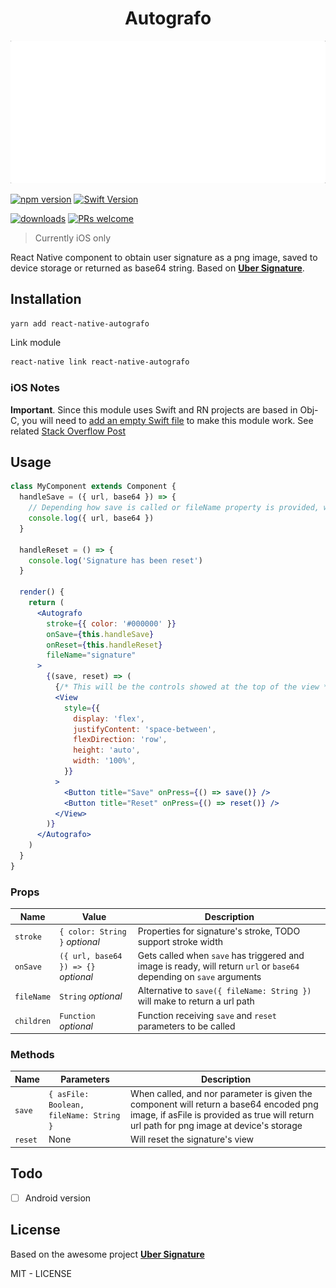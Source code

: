 <h1 align="center">Autografo</h1>

![React Native Autografo](resources/autografo.gif)

[![npm version](https://badge.fury.io/js/react-native-autografo.svg)](https://www.npmjs.com/package/react-native-autografo)
[![Swift Version](https://img.shields.io/badge/Swift-4.0.x-orange.svg)](https://swift.org)

[![downloads](https://img.shields.io/npm/dw/react-native-autografo.svg)](https://www.npmjs.com/package/react-native-autografo)
[![PRs welcome](https://img.shields.io/badge/PRs-welcome-brightgreen.svg)](https://github.com/nuremx/react-native-autografo/pulls)

> Currently iOS only

React Native component to obtain user signature as a png image, saved to device storage or returned as base64 string. Based on [**Uber Signature**](https://github.com/uber/UberSignature).

## Installation

```bash
yarn add react-native-autografo
```

Link module

```bash
react-native link react-native-autografo
```

### iOS Notes

**Important**. Since this module uses Swift and RN projects are based in Obj-C, you will need to <ins>add an empty Swift file</ins> to make this module work. See related [Stack Overflow Post](https://stackoverflow.com/questions/50096025/it-gives-errors-when-using-swift-static-library-with-objective-c-project)

## Usage

```jsx
class MyComponent extends Component {
  handleSave = ({ url, base64 }) => {
    // Depending how save is called or fileName property is provided, will return url or base 64
    console.log({ url, base64 })
  }

  handleReset = () => {
    console.log('Signature has been reset')
  }

  render() {
    return (
      <Autografo
        stroke={{ color: '#000000' }}
        onSave={this.handleSave}
        onReset={this.handleReset}
        fileName="signature"
      >
        {(save, reset) => (
          {/* This will be the controls showed at the top of the view */}
          <View
            style={{
              display: 'flex',
              justifyContent: 'space-between',
              flexDirection: 'row',
              height: 'auto',
              width: '100%',
            }}
          >
            <Button title="Save" onPress={() => save()} />
            <Button title="Reset" onPress={() => reset()} />
          </View>
        )}
      </Autografo>
    )
  }
}
```

### Props

| Name       | Value                                | Description                                                                                                           |
| ---------- | ------------------------------------ | --------------------------------------------------------------------------------------------------------------------- |
| `stroke`   | `{ color: String }` _optional_       | Properties for signature's stroke, TODO support stroke width                                                          |
| `onSave`   | `({ url, base64 }) => {}` _optional_ | Gets called when `save` has triggered and image is ready, will return `url` or `base64` depending on `save` arguments |
| `fileName` | `String` _optional_                  | Alternative to `save({ fileName: String })` will make to return a url path                                            |
| `children` | `Function` _optional_                | Function receiving `save` and `reset` parameters to be called                                                         |

### Methods

| Name    | Parameters                              | Description                                                                                                                                                                        |
| ------- | --------------------------------------- | ---------------------------------------------------------------------------------------------------------------------------------------------------------------------------------- |
| `save`  | `{ asFile: Boolean, fileName: String }` | When called, and nor parameter is given the component will return a base64 encoded png image, if asFile is provided as true will return url path for png image at device's storage |
| `reset` | None                                    | Will reset the signature's view                                                                                                                                                    |

## Todo

- [ ] Android version

## License

Based on the awesome project [**Uber Signature**](https://github.com/uber/UberSignature)

MIT - LICENSE
